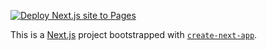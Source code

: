 [![Deploy Next.js site to Pages](https://github.com/aud-eos/aud-eos.github.io/actions/workflows/nextjs.yml/badge.svg)](https://github.com/aud-eos/aud-eos.github.io/actions/workflows/nextjs.yml)

This is a [Next.js](https://nextjs.org/) project bootstrapped with [`create-next-app`](https://github.com/vercel/next.js/tree/canary/packages/create-next-app).
